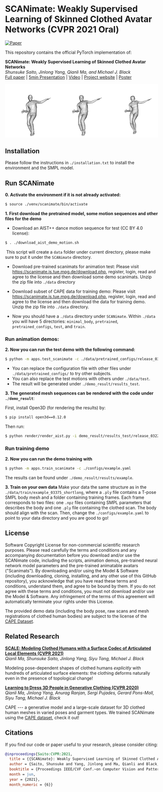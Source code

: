 # SCANimate: Weakly Supervised Learning of Skinned Clothed Avatar Networks (CVPR 2021 Oral)

[![Paper](https://img.shields.io/badge/arXiv-Paper-b31b1b.svg)](https://arxiv.org/pdf/2104.03313)

This repository contains the official PyTorch implementation of:

**SCANimate: Weakly Supervised Learning of Skinned Clothed Avatar Networks** <br>*Shunsuke Saito, Jinlong Yang, Qianli Ma, and Michael J. Black* <br>[Full paper](https://arxiv.org/pdf/2104.03313.pdf) | [5min Presentation](https://youtu.be/EeNFvmNuuog) | [Video](https://youtu.be/ohavL55Oznw) | [Project website](https://scanimate.is.tue.mpg.de/) | [Poster](https://scanimate.is.tue.mpg.de/media/upload/poster/CVPR_poster_SCANimate.pdf)

![](teaser/aist_0.gif)


## Installation
Please follow the instructions in `./installation.txt` to install the environment and the SMPL model.

## Run SCANimate
**0. Activate the environment if it is not already activated:**
```sh
$ source ./venv/scanimate/bin/activate
```

**1. First download the pretrained model, some motion sequences and other files for the demo**

- Download an AIST++ dance motion sequence for test (CC BY 4.0 license):

```sh
$ . ./download_aist_demo_motion.sh
```
​		This script will create a `data` folder under current directory, please make sure to put it under the `SCANimate` directory.

- Download pre-trained scanimats for animation test:
  Please visit https://scanimate.is.tue.mpg.de/download.php, register, login, read and agree to the license and then download some demo scanimats.
  Unzip the zip file into `./data` directory

- Download subset of CAPE data for training demo:
  Please visit https://scanimate.is.tue.mpg.de/download.php, register, login, read and agree to the license and then download the data for training demo.
  Unzip the zip file into `./data` directory.

- Now you should have a `./data` directory under `SCANimate`. Within `./data` you will have 5 directories: `minimal_body`, `pretrained`, `pretrained_configs`, `test`, and `train`.


### Run animation demos:
**2. Now you can run the test demo with the following command:**

```sh
$ python -m apps.test_scanimate -c ./data/pretrained_configs/release_03223_shortlong.yaml -t ./data/test/gLO_sBM_cAll_d14_mLO1_ch05
```
- You can replace the configuration file with other files under `./data/pretrained_configs/` to try other subjects.
- You can also replace the test motions with others under `./data/test`.
- The result will be generated under `./demo_result/results_test`.

**3. The generated mesh sequences can be rendered with the code under `./demo_result`**:

First, install Open3D (for rendering the results) by:

```sh
$ pip install open3d==0.12.0
```

Then run:

```sh
$ python render/render_aist.py -i demo_result/results_test/release_03223_shortlong_test_gLO_sBM_cAll_d14_mLO1_ch05/ -o demo_result
```
### Run training demo
**2. Now you can run the demo training with**
```sh
$ python -m apps.train_scanimate -c ./configs/example.yaml
```
The results can be found under `./demo_result/results/example`.

**3. Train on your own data**
Make your data the same structure as in the `./data/train/example_03375_shortlong`, where a `.ply` file contains a T-pose SMPL body mesh and a folder containing training frames.
Each frame corresponds to two files: one `.npz` files containing SMPL parameters that describes the body and one `.ply` file containing the clothed scan. The body should align with the scan.
Then, change the `./configs/example.yaml` to point to your data directory and you are good to go!

## License
Software Copyright License for non-commercial scientific research purposes. Please read carefully the terms and conditions and any accompanying documentation before you download and/or use the SCANimate code, including the scripts, animation demos, pre-trained neural network model parameters and the pre-trained animatable avatars ("Scanimats"). By downloading and/or using the Model & Software (including downloading, cloning, installing, and any other use of this GitHub repository), you acknowledge that you have read these terms and conditions, understand them, and agree to be bound by them. If you do not agree with these terms and conditions, you must not download and/or use the Model & Software. Any infringement of the terms of this agreement will automatically terminate your rights under this License.

The provided demo data (including the body pose, raw scans and mesh registrations of clothed human bodies) are subject to the license of the [CAPE Dataset](https://cape.is.tue.mpg.de/).

## Related Research
**[SCALE: Modeling Clothed Humans with a Surface Codec of Articulated Local Elements (CVPR 2021)](https://qianlim.github.io/SCALE)**<br>
*Qianli Ma, Shunsuke Saito, Jinlong Yang, Siyu Tang, Michael J. Black*

Modeling pose-dependent shapes of clothed humans *explicitly* with hundreds of articulated surface elements: the clothing deforms naturally even in the presence of topological change!

**[Learning to Dress 3D People in Generative Clothing (CVPR 2020)](https://qianlim.github.io/SCALE)**<br>
*Qianli Ma, Jinlong Yang, Anurag Ranjan, Sergi Pujades, Gerard Pons-Moll, Siyu Tang, Michael J. Black*

CAPE --- a generative model and a large-scale dataset for 3D clothed human meshes in varied poses and garment types. 
We trained SCANimate using the [CAPE dataset](https://cape.is.tue.mpg.de/dataset), check it out!


## Citations
If you find our code or paper useful to your research, please consider citing:

```bibtex
@inproceedings{Saito:CVPR:2021,
  title = {{SCANimate}: Weakly Supervised Learning of Skinned Clothed Avatar Networks},
  author = {Saito, Shunsuke and Yang, Jinlong and Ma, Qianli and Black, Michael J.},
  booktitle = {Proceedings IEEE/CVF Conf.~on Computer Vision and Pattern Recognition (CVPR)},
  month = jun,
  year = {2021},
  month_numeric = {6}}
```



